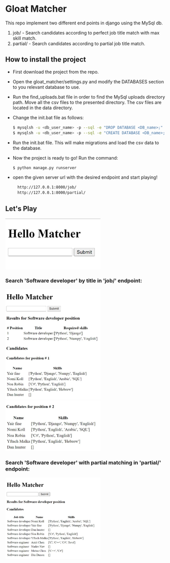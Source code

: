 # Gloat Matcher

This repo implement two different end points in django using the MySql db.

<ol>
  <li>job/ - Search candidates according to perfect job title match with max skill match.</li>
  <li>partial/ - Search candidates according to partial job title match.</li>
</ol>

## How to install the project

- First download the project from the repo.

- Open the gloat_matcher/settings.py and modify the DATABASES section to you relevant database to use.
- Run the find_uploads.bat file in order to find the MySql uploads directory path. Move all the csv files to the presented directory.
  The csv files are located in the data directory.
- Change the init.bat file as follows:
  ```bash
  $ mysqlsh -u <db_user_name> -p --sql -e "DROP DATABASE <DB_name>;"
  $ mysqlsh -u <db_user_name> -p --sql -e "CREATE DATABASE <DB_name>;"
  ```
- Run the init.bat file. This will make migrations and load the csv data to the database.
- Now the project is ready to go! Run the command:
  ```bash
  $ python manage.py runserver
  ```
- open the given server url with the desired endpoint and start playing!
  ```bash
    http://127.0.0.1:8000/job/
    http://127.0.0.1:8000/partial/
  ```

## Let's Play

<img src='docs/hello_matcher.jpg' style="width:300px" />

### Search 'Software developer' by title in 'job/' endpoint:

<img src='docs/software_developer.jpg' style="width:300px" />

<img src='docs/software_developer2.jpg' style="width:300px" />

### Search 'Software developer' with partial matching in 'partial/' endpoint:

<img src='docs/partial.jpg' style="width:300px" />
